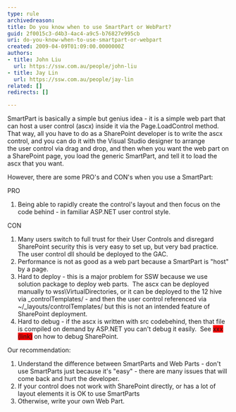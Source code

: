 ```yaml
---
type: rule
archivedreason: 
title: Do you know when to use SmartPart or WebPart?
guid: 2f0015c3-d4b3-4ac4-a9c5-b76827e995cb
uri: do-you-know-when-to-use-smartpart-or-webpart
created: 2009-04-09T01:09:00.0000000Z
authors:
- title: John Liu
  url: https://ssw.com.au/people/john-liu
- title: Jay Lin
  url: https://ssw.com.au/people/jay-lin
related: []
redirects: []

---
```


SmartPart is basically a simple but genius idea - it is a simple web part that can host a user control (ascx) inside it via the Page.LoadControl method. That way, all you have to do as a SharePoint developer is to write the ascx control, and you can do it with the Visual Studio designer to arrange the user control via drag and drop, and then when you want the web part on a SharePoint page, you load the generic SmartPart, and tell it to load the ascx that you want. 

 However, there are some PRO's and CON's when you use a SmartPart:   
<!--endintro-->

PRO

1. Being able to rapidly create the control's layout and then focus on the code behind - in familiar ASP.NET user control style.


CON

1. Many users switch to full trust for their User Controls and disregard SharePoint security this is very easy to set up, but very bad practice.  The user control dll should be deployed to the GAC.
2. Performance is not as good as a web part because a SmartPart is "host" by a page.
3. Hard to deploy - this is a major problem for SSW because we use solution package to deploy web parts.  The ascx can be deployed manually to wss\VirtualDirectories\, or it can be deployed to the 12 hive via \_controlTemplates/ - and then the user control referenced via ~/\_layouts/controlTemplates/ but this is not an intended feature of SharePoint deployment.
4. Hard to debug - if the ascx is written with src codebehind, then that file is compiled on demand by ASP.NET you can't debug it easily.  See <font style="background-color&#58;rgb(255, 0, 0);">xxx (link)</font> on how to debug SharePoint.




Our recommendation:

1. Understand the difference between SmartParts and Web Parts - don't use SmartParts just because it's "easy" - there are many issues that will come back and hurt the developer.
2. If your control does not work with SharePoint directly, or has a lot of layout elements it is OK to use SmartParts
3. Otherwise, write your own Web Part.
